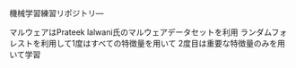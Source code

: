 機械学習練習リポジトリ―

マルウェアはPrateek lalwani氏のマルウェアデータセットを利用
ランダムフォレストを利用して1度はすべての特徴量を用いて
2度目は重要な特徴量のみを用いて学習
